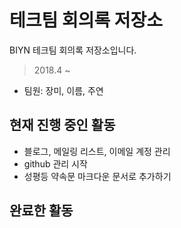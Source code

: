 # 테크팀 회의록 저장소

BIYN 테크팀 회의록 저장소입니다.

> 2018.4 ~

- 팀원: 장미, 이름, 주연

## 현재 진행 중인 활동

- 블로그, 메일링 리스트, 이메일 계정 관리
- github 관리 시작
- 성평등 약속문 마크다운 문서로 추가하기

## 완료한 활동
